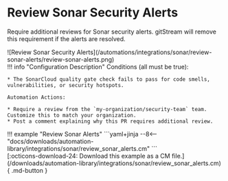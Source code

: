 # Review Sonar Security Alerts

Require additional reviews for Sonar security alerts. gitStream will remove this requirement if the alerts are resolved.

<div class="automationImage" style="align:right" markdown="1">
![Review Sonar Security Alerts](/automations/integrations/sonar/review-sonar-alerts/review-sonar-alerts.png)
</div>
<div class="automationDescription" markdown="1">
!!! info "Configuration Description"
    Conditions (all must be true):

    * The SonarCloud quality gate check fails to pass for code smells, vulnerabilities, or security hotspots.

    Automation Actions:

    * Require a review from the `my-organization/security-team` team. Customize this to match your organization.
    * Post a comment explaining why this PR requires additional review.
</div>
<div class="automationExample" markdown="1">
!!! example "Review Sonar Alerts"
    ```yaml+jinja
    --8<-- "docs/downloads/automation-library/integrations/sonar/review_sonar_alerts.cm"
    ```
    <div class="result" markdown>
      <span>
      [:octicons-download-24: Download this example as a CM file.](/downloads/automation-library/integrations/sonar/review_sonar_alerts.cm){ .md-button }
      </span>
    </div>
</div>